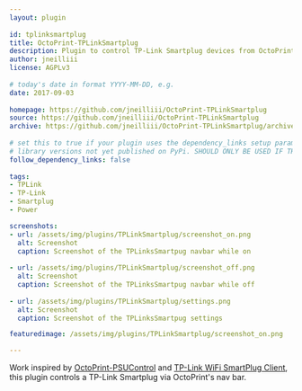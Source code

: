 ```yaml
---
layout: plugin
    
id: tplinksmartplug
title: OctoPrint-TPLinkSmartplug
description: Plugin to control TP-Link Smartplug devices from OctoPrint web interface.
author: jneilliii
license: AGPLv3
    
# today's date in format YYYY-MM-DD, e.g.
date: 2017-09-03
    
homepage: https://github.com/jneilliii/OctoPrint-TPLinkSmartplug
source: https://github.com/jneilliii/OctoPrint-TPLinkSmartplug
archive: https://github.com/jneilliii/OctoPrint-TPLinkSmartplug/archive/master.zip
    
# set this to true if your plugin uses the dependency_links setup parameter to include
# library versions not yet published on PyPi. SHOULD ONLY BE USED IF THERE IS NO OTHER OPTION!
follow_dependency_links: false
    
tags:
- TPLink
- TP-Link
- Smartplug
- Power

screenshots: 
- url: /assets/img/plugins/TPLinkSmartplug/screenshot_on.png
  alt: Screenshot
  caption: Screenshot of the TPLinksSmartpug navbar while on
  
- url: /assets/img/plugins/TPLinkSmartplug/screenshot_off.png
  alt: Screenshot
  caption: Screenshot of the TPLinksSmartpug navbar while off
  
- url: /assets/img/plugins/TPLinkSmartplug/settings.png
  alt: Screenshot
  caption: Screenshot of the TPLinksSmartpug settings

featuredimage: /assets/img/plugins/TPLinkSmartplug/screenshot_on.png

---
```

    
Work inspired by [OctoPrint-PSUControl](https://github.com/kantlivelong/OctoPrint-PSUControl) and [TP-Link WiFi SmartPlug Client](https://github.com/softScheck/tplink-smartplug), this plugin controls a TP-Link Smartplug via OctoPrint's nav bar. 

